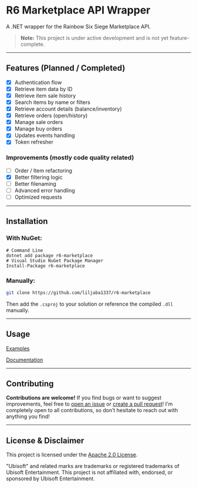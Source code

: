 # R6 Marketplace API Wrapper

A .NET wrapper for the Rainbow Six Siege Marketplace API.  

> **Note:** This project is under active development and is not yet feature-complete.

---

## Features (Planned / Completed)

- [x] Authentication flow
- [x] Retrieve item data by ID
- [x] Retrieve item sale history
- [x] Search items by name or filters
- [x] Retrieve account details (balance/inventory)
- [x] Retrieve orders (open/history)
- [x] Manage sale orders
- [x] Manage buy orders
- [x] Updates events handling
- [x] Token refresher

### Improvements (mostly code quality related)
- [ ] Order / Item refactoring
- [x] Better filtering logic
- [ ] Better filenaming
- [ ] Advanced error handling
- [ ] Optimized requests

---

## Installation

### With NuGet:
```
# Command Line
dotnet add package r6-marketplace
# Visual Studio NuGet Package Manager
Install-Package r6-marketplace
```

### Manually:

```bash
git clone https://github.com/liljaba1337/r6-marketplace
```
Then add the `.csproj` to your solution or reference the compiled `.dll` manually.

---

## Usage

[Examples](https://github.com/liljaba1337/r6-marketplace/tree/master/example)

[Documentation](https://github.com/liljaba1337/r6-marketplace/wiki)

---

## Contributing

**Contributions are welcome!**
If you find bugs or want to suggest improvements, feel free to [open an issue](https://github.com/liljaba1337/r6-marketplace/issues) or [create a pull request](https://github.com/liljaba1337/r6-marketplace/pulls)! I'm completely open to all contributions, so don’t hesitate to reach out with anything you find!

---

## License & Disclaimer

This project is licensed under the [Apache 2.0 License](https://github.com/liljaba1337/r6-marketplace/blob/master/LICENSE.txt).

"Ubisoft" and related marks are trademarks or registered trademarks of Ubisoft Entertainment. This project is not affiliated with, endorsed, or sponsored by Ubisoft Entertainment.
